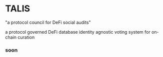 # TALIS

"a protocol council for DeFi social audits"

a protocol governed DeFi database
identity agnostic voting system for on-chain curation

### soon
